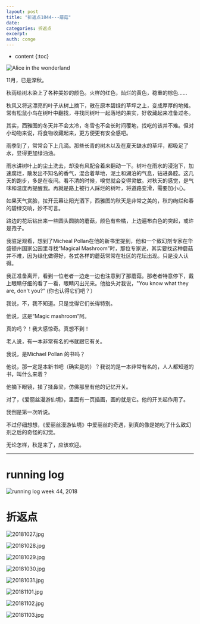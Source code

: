 ```yaml
---
layout: post
title: "折返点1844---蘑菇"
date:
categories: 折返点
excerpt:
auth: conge
---
```

* content
{:toc}


![Alice in the wonderland](/assets/images/折返点/118382-690a7de2181850a0.png)

11月，已是深秋。

秋雨给树木染上了各种美妙的颜色。火样的红色，灿烂的黄色，稳重的棕色……

秋风又将这漂亮的叶子从树上摘下，散在原本碧绿的草坪之上，变成厚厚的地摊。常有松鼠小鸟在树叶中翻找，寻找同树叶一起落地的果实，好收藏起来准备过冬。

其实，西雅图的冬天并不会太冷，冬雪也不会长时间覆地，找吃的该并不难。但对小动物来说，将食物收藏起来，更方便更有安全感吧。

雨季到了，常常会下上几滴。那些长青的树木以及在夏天缺水的草坪，都吸足了水，显得更加绿油油。

雨水讲树叶上的尘土洗去，却没有风配合着来翻动一下。树叶在雨水的浸泡下，加速腐烂，散发出不知名的香气，混合着草地，泥土和湖泊的气息，钻进鼻腔。这几天的跑步，多是在夜间。看不清的时候，嗅觉就会变得灵敏。对秋天的感觉，是气味和温度再提醒我。再就是路上被行人踩烂的树叶，将道路变滑，需要加小心。

如果天气赏脸，拉开云幕让阳光洒下，西雅图的秋天是非常之美的，秋的绚烂和春的碧绿交响，妙不可言。

路边的花坛钻出来一些圆头圆脑的蘑菇，颜色有些橘，上边遍布白色的突起，或许是孢子。

我驻足观看，想到了Micheal Pollan在他的新书里提到，他和一个致幻剂专家在华盛顿州国家公园里寻找“Magical Mashroom”时，那位专家说，其实要找这种蘑菇并不难，因为绿化做得好，各式各样的蘑菇常常在社区的花坛出现。只是没人认得。

我正准备离开，看到一位老者一边走一边也注意到了那蘑菇。那老者特意停下，戴上眼睛仔细的看了一看，眼睛闪出光来。他抬头对我说，"You know what they are, don't you?" (你也认得它们吧？）

我说，不，我不知道。只是觉得它们长得特别。

他说，这是“Magic mashroom”阿。

真的吗？！我大感惊奇。真想不到！

老人说，有一本非常有名的书就跟它有关。

我说，是Michael Pollan 的书吗？

他说，那一定是本新书吧（确实是的）？我说的是一本非常有名的，人人都知道的书，叫什么来着？

他摘下眼镜，揉了揉鼻梁，仿佛那里有他的记忆开关。

对了，《爱丽丝漫游仙境》，里面有一页插画，画的就是它。他的开关起作用了。

我倒是第一次听说。

不过仔细想想，《爱丽丝漫游仙境》中爱丽丝的奇遇，到真的像是她吃了什么致幻剂之后的奇怪的幻觉。

无论怎样，秋是来了，应该欢迎。

-----

# running log
![running log week 44, 2018](/assets/images/折返点/118382-21ed2815398a90bf.png)

# 折返点
![20181027.jpg](/assets/images/折返点/118382-5328ae9bf427dafb.jpg)

![20181028.jpg](/assets/images/折返点/118382-b65f97bd821eac39.jpg)

![20181029.jpg](/assets/images/折返点/118382-177e00cd07bd522b.jpg)

![20181030.jpg](/assets/images/折返点/118382-338c971f5be5fcb2.jpg)

![20181031.jpg](/assets/images/折返点/118382-f0521b7eee3fce0a.jpg)

![20181101.jpg](/assets/images/折返点/118382-9af2b00f774b79ae.jpg)

![20181102.jpg](/assets/images/折返点/118382-de0ee792e99cd0ea.jpg)

![20181103.jpg](/assets/images/折返点/118382-c3c81f68079df9da.jpg)
